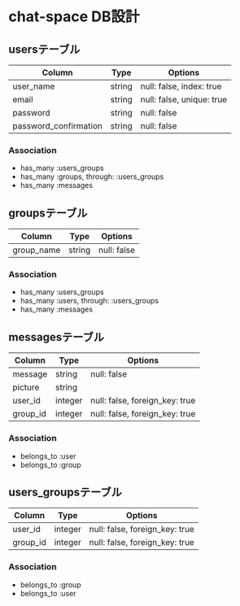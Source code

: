 # chat-space DB設計
## usersテーブル
|Column|Type|Options|
|------|----|-------|
|user_name|string|null: false, index: true|
|email|string|null: false, unique: true|
|password|string|null: false|
|password_confirmation|string|null: false|
### Association
- has_many :users_groups
- has_many :groups, through: :users_groups
- has_many :messages

## groupsテーブル
|Column|Type|Options|
|------|----|-------|
|group_name|string|null: false|
### Association
- has_many :users_groups
- has_many :users, through: :users_groups
- has_many :messages

## messagesテーブル
|Column|Type|Options|
|------|----|-------|
|message|string|null: false|
|picture|string||
|user_id|integer|null: false, foreign_key: true|
|group_id|integer|null: false, foreign_key: true|
### Association
- belongs_to :user
- belongs_to :group

## users_groupsテーブル
|Column|Type|Options|
|------|----|-------|
|user_id|integer|null: false, foreign_key: true|
|group_id|integer|null: false, foreign_key: true|
### Association
- belongs_to :group
- belongs_to :user
